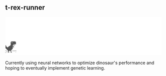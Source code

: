 ## t-rex-runner

![chrome offline game cast](assets/screenshot.gif)

Currently using neural networks to optimize dinosaur's performance and hoping to eventually implement genetic learning. 
